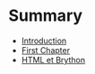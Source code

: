 # Summary

* [Introduction](README.md)
* [First Chapter](chapter1.md)
* [HTML et Brython](html-et-brython.md)

